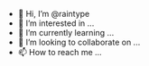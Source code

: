 - 👋 Hi, I’m @raintype
- 👀 I’m interested in ...
- 🌱 I’m currently learning ...
- 💞️ I’m looking to collaborate on ...
- 📫 How to reach me ...

<!---
raintype/raintype is a ✨ special ✨ repository because its `README.md` (this file) appears on your GitHub profile.
You can click the Preview link to take a look at your changes.
--->
